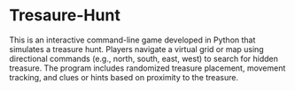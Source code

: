# Tresaure-Hunt
This is an interactive command-line game developed in Python that simulates a treasure hunt. Players navigate a virtual grid or map using directional commands (e.g., north, south, east, west) to search for hidden treasure. The program includes randomized treasure placement, movement tracking, and clues or hints based on proximity to the treasure. 
